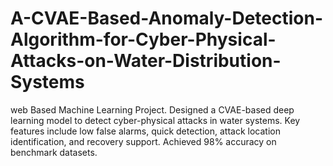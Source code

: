 # A-CVAE-Based-Anomaly-Detection-Algorithm-for-Cyber-Physical-Attacks-on-Water-Distribution-Systems
web Based Machine Learning Project.
Designed a CVAE-based deep learning model to detect cyber-physical attacks in water systems. Key features
include low false alarms, quick detection, attack location identification, and recovery support. Achieved 98%
accuracy on benchmark datasets.
